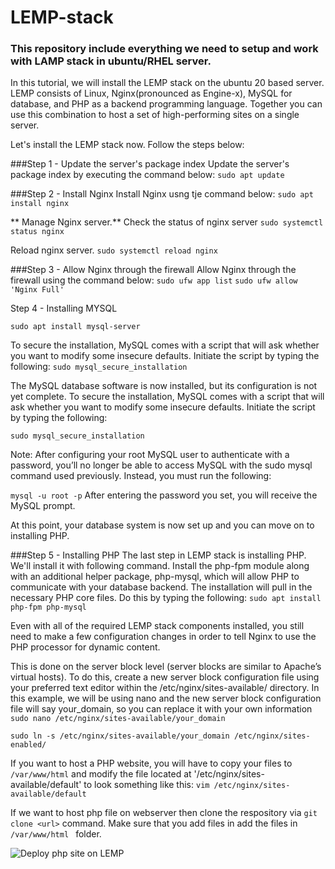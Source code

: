 # LEMP-stack
### This repository include everything we need to setup and work with LAMP stack in  ubuntu/RHEL server.

In this tutorial, we will install the LEMP stack on the ubuntu 20 based server. LEMP consists of Linux, Nginx(pronounced as Engine-x), MySQL for database, and PHP as a backend programming language. Together you can use this combination to host a set of high-performing sites on a single server.

Let's install the LEMP stack now. Follow the steps below:

###Step 1 - Update the server's package index
Update the server's package index by executing the command below:
`sudo apt update`


###Step 2 - Install Nginx
 Install Nginx usng tje command below:
 `sudo apt install nginx`

** Manage Nginx server.**
 Check the status of nginx server
 `sudo systemctl status nginx`

 Reload nginx server.
 `sudo systemctl reload nginx`

 ###Step 3 - Allow Nginx through the firewall
 Allow Nginx through the firewall using the command below:
 `sudo ufw app list`
 `sudo ufw allow 'Nginx Full'`

 Step 4 - Installing MYSQL

 `sudo apt install mysql-server`

To secure the installation, MySQL comes with a script that will ask whether you want to modify some insecure defaults. Initiate the script by typing the following:
`sudo mysql_secure_installation`

The MySQL database software is now installed, but its configuration is not yet complete.
To secure the installation, MySQL comes with a script that will ask whether you want to modify some insecure defaults. Initiate the script by typing the following:

`sudo mysql_secure_installation`

Note: After configuring your root MySQL user to authenticate with a password, you’ll no longer be able to access MySQL with the sudo mysql command used previously. Instead, you must run the following:

`mysql -u root -p`
After entering the password you set, you will receive the MySQL prompt.

At this point, your database system is now set up and you can move on to installing PHP.


###Step 5 - Installing PHP
The last step in LEMP stack is installing PHP. We'll install it with following command. Install the php-fpm module along with an additional helper package, php-mysql, which will allow PHP to communicate with your database backend. The installation will pull in the necessary PHP core files. Do this by typing the following:
 `sudo apt install php-fpm php-mysql`

Even with all of the required LEMP stack components installed, you still need to make a few configuration changes in order to tell Nginx to use the PHP processor for dynamic content.

This is done on the server block level (server blocks are similar to Apache’s virtual hosts). To do this, create a new server block configuration file using your preferred text editor within the /etc/nginx/sites-available/ directory. In this example, we will be using nano and the new server block configuration file will say your_domain, so you can replace it with your own information
 `sudo nano /etc/nginx/sites-available/your_domain `

 `sudo ln -s /etc/nginx/sites-available/your_domain /etc/nginx/sites-enabled/`

If you want to host a PHP website, you will have to copy your files to `/var/www/html` and modify the file located at '/etc/nginx/sites-available/default' to look something like this:
 `vim /etc/nginx/sites-available/default`

If we want to host php file on webserver then clone the respository  via `git clone <url>` command.
Make sure that you add files in add the files in 
 `/var/www/html ` folder.
 
![Deploy php site on LEMP](https://user-images.githubusercontent.com/96629547/175245661-2aba2fe9-c89b-4e55-a6c2-8eb48da5e59d.jpg)
 
 
